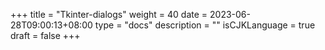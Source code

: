 +++
title = "Tkinter-dialogs"
weight = 40
date = 2023-06-28T09:00:13+08:00
type = "docs"
description = ""
isCJKLanguage = true
draft = false
+++